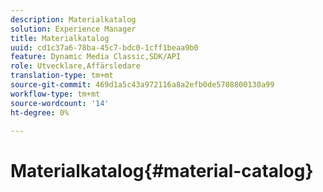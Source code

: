```yaml
---
description: Materialkatalog
solution: Experience Manager
title: Materialkatalog
uuid: cd1c37a6-78ba-45c7-bdc0-1cff1beaa9b0
feature: Dynamic Media Classic,SDK/API
role: Utvecklare,Affärsledare
translation-type: tm+mt
source-git-commit: 469d1a5c43a972116a8a2efb0de5708800130a99
workflow-type: tm+mt
source-wordcount: '14'
ht-degree: 0%

---
```



# Materialkatalog{#material-catalog}

